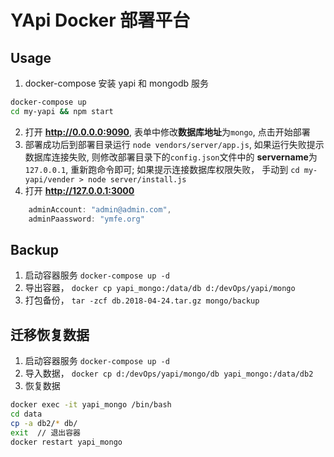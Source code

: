 # YApi Docker 部署平台

## Usage

1. docker-compose 安装 yapi 和 mongodb 服务
```bash
docker-compose up
cd my-yapi && npm start
```
2. 打开 **http://0.0.0.0:9090**, 表单中修改**数据库地址**为`mongo`, 点击开始部署
3. 部署成功后到部署目录运行 `node vendors/server/app.js`, 如果运行失败提示数据库连接失败, 则修改部署目录下的`config.json`文件中的 **servername**为`127.0.0.1`, 重新跑命令即可; 如果提示连接数据库权限失败， 手动到 `cd my-yapi/vender > node server/install.js`
4. 打开 **http://127.0.0.1:3000**
```js
    adminAccount: "admin@admin.com",
    adminPaassword: "ymfe.org"
```

## Backup

1. 启动容器服务 `docker-compose up -d`
2. 导出容器， `docker cp yapi_mongo:/data/db d:/devOps/yapi/mongo`
3. 打包备份， `tar -zcf db.2018-04-24.tar.gz mongo/backup`

## 迁移恢复数据

1. 启动容器服务 `docker-compose up -d`
2. 导入数据， `docker cp d:/devOps/yapi/mongo/db yapi_mongo:/data/db2`
3. 恢复数据
```bash
docker exec -it yapi_mongo /bin/bash
cd data
cp -a db2/* db/
exit  // 退出容器
docker restart yapi_mongo
```
